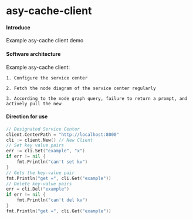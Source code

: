 # asy-cache-client

#### Introduce
Example asy-cache client demo

#### Software architecture
Example asy-cache client:

    1. Configure the service center
    
    2. Fetch the node diagram of the service center regularly
    
    3. According to the node graph query, failure to return a prompt, and actively pull the new


#### Direction for use
```go
// Designated Service Center
client.CenterPath = "http://localhost:8000"
cli := client.New() // New Client
// Set key value pairs
err := cli.Set("example", "x")
if err != nil {
    fmt.Println("can't set kv")
}
// Gets the key-value pair
fmt.Println("get =", cli.Get("example"))
// Delete key-value pairs
err = cli.Del("example")
if err != nil {
    fmt.Println("can't del kv")
}
fmt.Println("get =", cli.Get("example"))
```